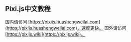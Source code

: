 
## Pixi.js中文教程

国内请访问 [https://pixijs.huashengweilai.com](https://pixijs.huashengweilai.com)，速度更快。
国外请访问 [https://pixijs.wiki](https://pixijs.wiki)。
